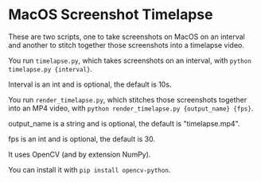 # MacOS Screenshot Timelapse
These are two scripts, one to take screenshots on MacOS on an interval and another to stitch together those screenshots into a timelapse video.

You run `timelapse.py`, which takes screenshots on an interval, with `python timelapse.py {interval}`.

Interval is an int and is optional, the default is 10s.

You run `render_timelapse.py`, which stitches those screenshots together into an MP4 video, with `python render_timelapse.py {output_name} {fps}`.

output_name is a string and is optional, the default is "timelapse.mp4".

fps is an int and is optional, the default is 30.

It uses OpenCV (and by extension NumPy).

You can install it with `pip install opencv-python`.
